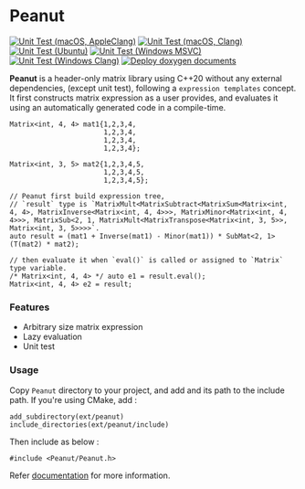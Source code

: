 # Peanut

[![Unit Test (macOS, AppleClang)](https://github.com/pjessesco/peanut/actions/workflows/unittest_macos_appleclang.yml/badge.svg?branch=main)](https://github.com/pjessesco/peanut/actions/workflows/unittest_macos_appleclang.yml) 
[![Unit Test (macOS, Clang)](https://github.com/pjessesco/peanut/actions/workflows/unittest_macos_clang.yml/badge.svg?branch=main)](https://github.com/pjessesco/peanut/actions/workflows/unittest_macos_clang.yml) 
[![Unit Test (Ubuntu)](https://github.com/pjessesco/peanut/actions/workflows/unittest_ubuntu.yml/badge.svg?branch=main)](https://github.com/pjessesco/peanut/actions/workflows/unittest_ubuntu.yml) 
[![Unit Test (Windows MSVC)](https://github.com/pjessesco/peanut/actions/workflows/unittest_windows_msvc.yml/badge.svg?branch=main)](https://github.com/pjessesco/peanut/actions/workflows/unittest_windows_msvc.yml)
[![Unit Test (Windows Clang)](https://github.com/pjessesco/peanut/actions/workflows/unittest_windows_clang.yml/badge.svg?branch=main)](https://github.com/pjessesco/peanut/actions/workflows/unittest_windows_clang.yml) 
[![Deploy doxygen documents](https://github.com/pjessesco/peanut/actions/workflows/docs.yml/badge.svg?branch=main)](https://github.com/pjessesco/peanut/actions/workflows/docs.yml)

**Peanut** is a header-only matrix library using C++20 without any external dependencies, (except unit test), following a `expression templates` concept. It first constructs matrix expression as a user provides, and evaluates it using an automatically generated code in a compile-time.

```
Matrix<int, 4, 4> mat1{1,2,3,4,
                       1,2,3,4,
                       1,2,3,4,
                       1,2,3,4};

Matrix<int, 3, 5> mat2{1,2,3,4,5,
                       1,2,3,4,5,
                       1,2,3,4,5};

// Peanut first build expression tree,
// `result` type is `MatrixMult<MatrixSubtract<MatrixSum<Matrix<int, 4, 4>, MatrixInverse<Matrix<int, 4, 4>>>, MatrixMinor<Matrix<int, 4, 4>>>, MatrixSub<2, 1, MatrixMult<MatrixTranspose<Matrix<int, 3, 5>>, Matrix<int, 3, 5>>>>`.
auto result = (mat1 + Inverse(mat1) - Minor(mat1)) * SubMat<2, 1>(T(mat2) * mat2);

// then evaluate it when `eval()` is called or assigned to `Matrix` type variable.
/* Matrix<int, 4, 4> */ auto e1 = result.eval();
Matrix<int, 4, 4> e2 = result;
```

### Features
- Arbitrary size matrix expression
- Lazy evaluation
- Unit test

### Usage
Copy `Peanut` directory to your project, and add and its path to the include path. If you're using CMake, add :

    add_subdirectory(ext/peanut)
    include_directories(ext/peanut/include)

Then include as below :

    #include <Peanut/Peanut.h>

Refer [documentation](https://pjessesco.github.io/peanut/) for more information.
